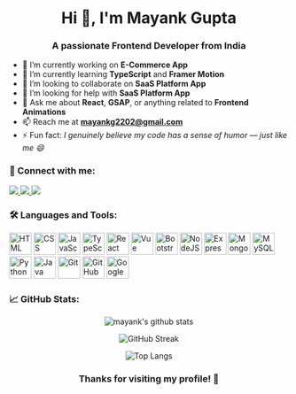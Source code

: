 <h1 align="center">Hi 👋, I'm Mayank Gupta</h1>
<h3 align="center">A passionate Frontend Developer from India</h3>

- 🔭 I’m currently working on **E-Commerce App**
- 🌱 I’m currently learning **TypeScript** and **Framer Motion**
- 👯 I’m looking to collaborate on **SaaS Platform App**
- 🤝 I’m looking for help with **SaaS Platform App**
- 💬 Ask me about **React**, **GSAP**, or anything related to **Frontend Animations**
- 📫 Reach me at **mayankg2202@gmail.com**
- ⚡ Fun fact: *I genuinely believe my code has a sense of humor — just like me 😄*

<h3 align="left">🔗 Connect with me:</h3>
<p align="left">
  <a href="https://linkedin.com/in/mayank2026" target="blank">
    <img src="https://img.shields.io/badge/-LinkedIn-blue?style=for-the-badge&logo=Linkedin&logoColor=white" />
  </a>
  <a href="https://instagram.com/myy_nk" target="blank">
    <img src="https://img.shields.io/badge/-Instagram-E4405F?style=for-the-badge&logo=instagram&logoColor=white" />
  </a>
  <a href="https://www.leetcode.com/mayankgupta02" target="blank">
    <img src="https://img.shields.io/badge/-LeetCode-FFA116?style=for-the-badge&logo=leetcode&logoColor=black" />
  </a>
</p>

<h3 align="left">🛠️ Languages and Tools:</h3>
<p align="left">
  <img src="https://cdn.jsdelivr.net/gh/devicons/devicon/icons/html5/html5-original.svg" width="40" height="40" alt="HTML" />
  <img src="https://cdn.jsdelivr.net/gh/devicons/devicon/icons/css3/css3-original.svg" width="40" height="40" alt="CSS" />
  <img src="https://cdn.jsdelivr.net/gh/devicons/devicon/icons/javascript/javascript-original.svg" width="40" height="40" alt="JavaScript" />
  <img src="https://cdn.jsdelivr.net/gh/devicons/devicon/icons/typescript/typescript-original.svg" width="40" height="40" alt="TypeScript" />
  <img src="https://cdn.jsdelivr.net/gh/devicons/devicon/icons/react/react-original.svg" width="40" height="40" alt="React" />
  <img src="https://cdn.jsdelivr.net/gh/devicons/devicon/icons/vuejs/vuejs-original.svg" width="40" height="40" alt="Vue" />
  <img src="https://cdn.jsdelivr.net/gh/devicons/devicon/icons/bootstrap/bootstrap-plain.svg" width="40" height="40" alt="Bootstrap" />
  <img src="https://cdn.jsdelivr.net/gh/devicons/devicon/icons/nodejs/nodejs-original.svg" width="40" height="40" alt="NodeJS" />
  <img src="https://cdn.jsdelivr.net/gh/devicons/devicon/icons/express/express-original.svg" width="40" height="40" alt="Express" />
  <img src="https://cdn.jsdelivr.net/gh/devicons/devicon/icons/mongodb/mongodb-original.svg" width="40" height="40" alt="MongoDB" />
  <img src="https://cdn.jsdelivr.net/gh/devicons/devicon/icons/mysql/mysql-original.svg" width="40" height="40" alt="MySQL" />
  <img src="https://cdn.jsdelivr.net/gh/devicons/devicon/icons/python/python-original.svg" width="40" height="40" alt="Python" />
  <img src="https://cdn.jsdelivr.net/gh/devicons/devicon/icons/java/java-original.svg" width="40" height="40" alt="Java" />
  <img src="https://cdn.jsdelivr.net/gh/devicons/devicon/icons/git/git-original.svg" width="40" height="40" alt="Git" />
  <img src="https://cdn.jsdelivr.net/gh/devicons/devicon/icons/github/github-original.svg" width="40" height="40" alt="GitHub" />
  <img src="https://cdn.jsdelivr.net/gh/devicons/devicon/icons/googlecloud/googlecloud-original.svg" width="40" height="40" alt="Google Cloud" />
</p>

<h3 align="left">📈 GitHub Stats:</h3>
<p align="center">
  <img src="https://github-readme-stats.vercel.app/api?username=mayankgupta02&show_icons=true&theme=radical" alt="mayank's github stats" />
</p>

<p align="center">
  <img src="https://github-readme-streak-stats.herokuapp.com/?user=mayankgupta02&theme=radical" alt="GitHub Streak" />
</p>

<p align="center">
  <img src="https://github-readme-stats.vercel.app/api/top-langs/?username=mayankgupta02&layout=compact&theme=radical" alt="Top Langs" />
</p>

<h3 align="center">Thanks for visiting my profile! 🙏</h3>
